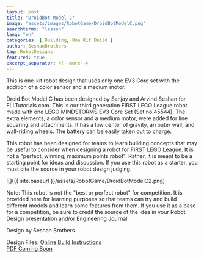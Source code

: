 ```yaml
---
layout: post
title: "DroidBot Model C"
image: "assets/images/RobotGame/DroidBotModelC.png"
searchterms: "lesson"
lang: "en"
categories: [ Building, One Kit Build ]
author: SeshanBrothers
tag: RobotDesigns
featured: true
excerpt_separator: <!--more-->
---
```


This is one-kit robot design that uses only one EV3 Core set with the addition of a color sensor and a medium motor.
<!--more-->
Droid Bot Model C has been designed by Sanjay and Arvind Seshan for FLLTutorials.com. This is our third generation FIRST LEGO League robot made with one LEGO MINDSTORMS EV3 Core Set (Set no.45544). The extra elements, a color sensor and a medium motor, were added for line squaring and attachments. It has a low center of gravity, an outer wall, and wall-riding wheels.  The battery can be easily taken out to charge.

This robot has been designed for teams to learn building concepts that may be useful to consider when designing a robot for FIRST LEGO League. It is not a "perfect, winning, maximum points robot". Rather, it is meant to be a starting point for ideas and discussion. If you use this robot as a starter, you must cite the source in your robot design judging.

![]({{ site.baseurl }}/assets/RobotGame/DroidBotModelC2.png)

Note: This robot is not the "best or perfect robot" for competition. It is provided here for learning purposes so that teams can try and build different models and learn some features from them. If you use it as a base for a competition, be sure to credit the source of the idea in your Robot Design presentation and/or Engineering Journal.

Design by Seshan Brothers.

Design Files:
 <a href="https://studio.bricklink.com/v2/build/model.page?idModel=43433">Online Build Instructions</a><br>
 <a href="">PDF Coming Soon</a>
